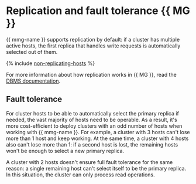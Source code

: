 # Replication and fault tolerance {{ MG }}

{{ mmg-name }} supports replication by default: if a cluster has multiple active hosts, the first replica that handles write requests is automatically selected out of them.

{% include [non-replicating-hosts](../../_includes/mdb/non-replicating-hosts.md) %}

For more information about how replication works in {{ MG }}, read the [DBMS documentation](https://docs.mongodb.com/manual/replication/).

## Fault tolerance

For cluster hosts to be able to automatically select the primary replica if needed, the vast majority of hosts need to be operable. As a result, it's more cost-efficient to deploy clusters with an odd number of hosts when working with {{ mmg-name }}. For example, a cluster with 3 hosts can't lose more than 1 host and keep working. At the same time, a cluster with 4 hosts also can't lose more than 1: if a second host is lost, the remaining hosts won't be enough to select a new primary replica.

A cluster with 2 hosts doesn't ensure full fault tolerance for the same reason: a single remaining host can't select itself to be the primary replica. In this situation, the cluster can only process read operations.

